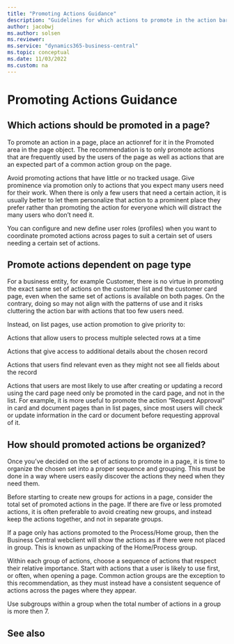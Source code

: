 ```yaml
---
title: "Promoting Actions Guidance"
description: "Guidelines for which actions to promote in the action bar for Dynamics 365 Business Central"
author: jacobwj
ms.author: solsen
ms.reviewer: 
ms.service: "dynamics365-business-central"
ms.topic: conceptual
ms.date: 11/03/2022
ms.custom: na
---
```


# Promoting Actions Guidance

## Which actions should be promoted in a page? 

To promote an action in a page, place an actionref for it in the Promoted area in the page object. The recommendation is to only promote actions that are frequently used by the users of the page as well as actions that are an expected part of a common action group on the page. 

Avoid promoting actions that have little or no tracked usage. Give prominence via promotion only to actions that you expect many users need for their work. When there is only a few users that need a certain action, it is usually better to let them personalize that action to a prominent place they prefer rather than promoting the action for everyone which will distract the many users who don’t need it. 

You can configure and new define user roles (profiles) when you want to coordinate promoted actions across pages to suit a certain set of users needing a certain set of actions. 

<Profile config Docs link> 

## Promote actions dependent on page type 

For a business entity, for example Customer, there is no virtue in promoting the exact same set of actions on the customer list and the customer card page, even when the same set of actions is available on both pages. On the contrary, doing so may not align with the patterns of use and it risks cluttering the action bar with actions that too few users need. 

Instead, on list pages, use action promotion to give priority to: 

Actions that allow users to process multiple selected rows at a time 

Actions that give access to additional details about the chosen record 

Actions that users find relevant even as they might not see all fields about the record 

Actions that users are most likely to use after creating or updating a record using the card page need only be promoted in the card page, and not in the list. For example, it is more useful to promote the action “Request Approval” in card and document pages than in list pages, since most users will check or update information in the card or document before requesting approval of it. 

## How should promoted actions be organized? 

Once you’ve decided on the set of actions to promote in a page, it is time to organize the chosen set into a proper sequence and grouping. This must be done in a way where users easily discover the actions they need when they need them. 

Before starting to create new groups for actions in a page, consider the total set of promoted actions in the page. If there are five or less promoted actions, it is often preferable to avoid creating new groups, and instead keep the actions together, and not in separate groups. 

<NOTE>If a page only has actions promoted to the Process/Home group, then the Business Central webclient will show the actions as if there were not placed in group. This is known as unpacking of the Home/Process group.</NOTE> 

Within each group of actions, choose a sequence of actions that respect their relative importance. Start with actions that a user is likely to use first, or often, when opening a page. Common action groups are the exception to this recommendation, as they must instead have a consistent sequence of actions across the pages where they appear. 

Use subgroups within a group when the total number of actions in a group is more then 7. 

## See also